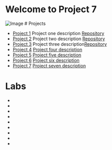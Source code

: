 # Welcome to Project 7
<img src="https://images.unsplash.com/photo-1589652717521-10c0d092dea9?ixlib=rb-4.0.3&ixid=M3wxMjA3fDB8MHxwaG90by1wYWdlfHx8fGVufDB8fHx8fA%3D%3D&auto=format&fit=crop&w=870&q=80" alt="Image">
# Projects

+ [Project 1](https://samantha936.github.io/CIT281-p1/) Project one description [Repository](https://github.com/Samantha936/CIT281-p1)
+ [Project 2](https://samantha936.github.io/CIT281-p2/) Project two description [Repository](https://github.com/Samantha936/CIT281-p2)
+ [Project 3](https://samantha936.github.io/CIT281-p3/) Project three description[Repository](https://github.com/Samantha936/CIT281-p3)
+ [Project 4](url) [Project four description](url)
+ [Project 5](url) [Project five description](url)
+ [Project 6](url) [Project six description](url)
+ [Project 7](url) [Project seven description](url)

# Labs

+
+
+
+
+
+
+
+
+


